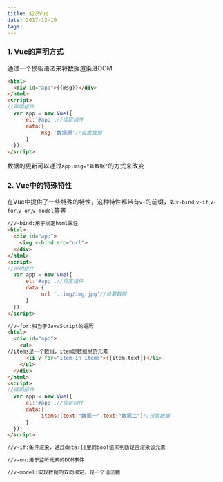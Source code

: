 ```yaml
---
title: 初识Vue
date: 2017-12-19
tags:
---
```

###	1. Vue的声明方式
通过一个模板语法来将数据渲染进DOM
	
```html
<html>
  <div id="app">{{msg}}</div>
</html>
<script>
//声明组件
  var app = new Vue({
      el:'#app',//绑定组件
      data:{
           msg:'数据源'//设置数据
      }
  });
</script>
```
数据的更新可以通过`app.msg="新数据"`的方式来改变

### 2. Vue中的特殊特性
在Vue中提供了一些特殊的特性，这种特性都带有`v-`的前缀，如`v-bind`,`v-if`,`v-for`,`v-on`,`v-model`等等
	
```html
//v-bind:用于绑定html属性
<html>
  <div id="app">
	<img v-bind:src="url">
  </div>
</html>
<script>
//声明组件
  var app = new Vue({
      el:'#app',//绑定组件
      data:{
           url:'..img/img.jpg'//设置数据
      }
  });
</script>

//v-for:相当于JavaScript的遍历
<html>
  <div id="app">
    <ul>
//items是一个数组，item是数组里的元素
      <li v-for="item in items">{{item.text}}</li>	
    </ul>
  </div>
</html>
<script>
//声明组件
  var app = new Vue({
      el:'#app',//绑定组件
      data:{
           items:[text:"数据一",text:"数据二"]//设置数据
      }
  });
</script>

//v-if:条件渲染，通过data:{}里的bool值来判断是否渲染该元素

//v-on:用于监听元素的DOM事件

//v-model:实现数据的双向绑定，是一个语法糖
```


